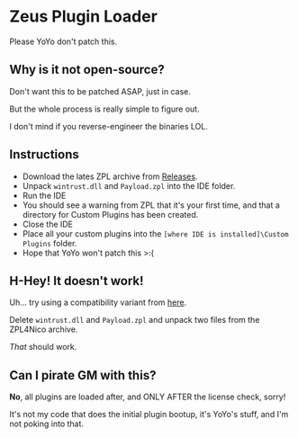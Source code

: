 # Zeus Plugin Loader
Please YoYo don't patch this.

## Why is it not open-source?
Don't want this to be patched ASAP, just in case.

But the whole process is really simple to figure out.

I don't mind if you reverse-engineer the binaries LOL.

## Instructions
- Download the lates ZPL archive from [Releases](https://github.com/ZeusPlugins/ZeusPluginLoader/releases).
- Unpack `wintrust.dll` and `Payload.zpl` into the IDE folder.
- Run the IDE
- You should see a warning from ZPL that it's your first time, and that a directory for Custom Plugins has been created.
- Close the IDE
- Place all your custom plugins into the `[where IDE is installed]\Custom Plugins` folder.
- Hope that YoYo won't patch this >:(

## H-Hey! It doesn't work!

Uh... try using a compatibility variant from [here](https://github.com/ZeusPlugins/ZeusPluginLoader/releases/tag/v1.1-4nico).

Delete `wintrust.dll` and `Payload.zpl` and unpack two files from the ZPL4Nico archive.

*That* should work.

## Can I pirate GM with this?
**No**, all plugins are loaded after, and ONLY AFTER the license check, sorry!

It's not my code that does the initial plugin bootup, it's YoYo's stuff, and I'm not poking into that.
